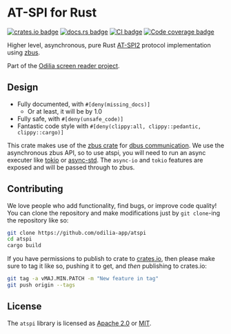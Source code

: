 # AT-SPI for Rust

[![crates.io badge](https://img.shields.io/crates/v/atspi)](https://crates.io/crates/atspi)
[![docs.rs badge](https://docs.rs/atspi/badge.svg)](https://docs.rs/atspi)
[![CI badge](https://github.com/odilia-app/atspi/actions/workflows/ci.yml/badge.svg)](https://github.com/odilia-app/atspi/actions/workflows/ci.yml)
[![Code coverage badge](https://codecov.io/gh/odilia-app/atspi/branch/main/graph/badge.svg?token=MQ1BBEZ3UC)](https://codecov.io/gh/odilia-app/atspi)

Higher level, asynchronous, pure Rust [AT-SPI2](https://www.freedesktop.org/wiki/Accessibility/AT-SPI2/) protocol implementation using
[zbus](https://crates.io/crates/zbus).

Part of the [Odilia screen reader project](https://odilia.app).

## Design

* Fully documented, with `#[deny(missing_docs)]`
	* Or at least, it will be by 1.0
* Fully safe, with `#[deny(unsafe_code)]`
* Fantastic code style with `#[deny(clippy:all, clippy::pedantic, clippy::cargo)]`

This crate makes use of the
[zbus crate](https://crates.io/crates/zbus) for
[dbus communication](https://www.freedesktop.org/wiki/Software/dbus/).
We use the asynchronous zbus API, so to use atspi, you will need to run an async executer like
[tokio](https://crates.io/crates/tokio) or
[async-std](https://crates.io/crates/async-std).
The `async-io` and `tokio` features are exposed and will be passed through to zbus.

## Contributing

We love people who add functionality, find bugs, or improve code quality!
You can clone the repository and make modifications just by `git clone`-ing the repository like so:

```bash
git clone https://github.com/odilia-app/atspi
cd atspi
cargo build
```

If you have permissions to publish to crate to [crates.io](https://crates.io/),
then please make sure to tag it like so, pushing it to get, and *then* publishing to crates.io:

```bash
git tag -a vMAJ.MIN.PATCH -m "New feature in tag"
git push origin --tags
```

## License

The `atspi` library is licensed as [Apache 2.0](https://www.apache.org/licenses/LICENSE-2.0.html) or [MIT](https://mit-license.org/).
